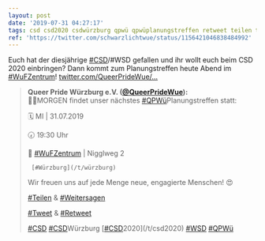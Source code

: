```yaml
---
layout: post
date: '2019-07-31 04:27:17'
tags: csd csd2020 csdwürzburg qpwü qpwüplanungstreffen retweet teilen tweet wsd weitersagen wufzentrum würzburg
ref: 'https://twitter.com/schwarzlichtwue/status/1156421046838484992'
---
```

Euch hat der diesjährige [#CSD](/t/csd)/#WSD gefallen und ihr wollt euch beim CSD 2020 einbringen? Dann kommt zum Planungstreffen heute Abend im [#WuFZentrum](/t/wufzentrum)! [twitter.com/QueerPrideWue/…](https://twitter.com/QueerPrideWue/status/1156195462472523777)
> <b>Queer Pride Würzburg e.V. ([@QueerPrideWue](https://twitter.com/QueerPrideWue)):</b>  
>☝🏼MORGEN findet unser nächstes [#QPWü](/t/qpwü)Planungstreffen statt:  
>  
>  
>  
>🗓 MI | 31.07.2019  
>  
>🕢 19:30 Uhr   
>  
>📍 [#WuFZentrum](/t/wufzentrum) | Nigglweg 2  
>  
>      [#Würzburg](/t/würzburg)  
>  
>  
>  
>Wir freuen uns auf jede Menge neue, engagierte Menschen! 😍  
>  
>  
>  
>[#Teilen](/t/teilen) &amp; [#Weitersagen](/t/weitersagen)  
>  
>[#Tweet](/t/tweet) &amp; [#Retweet](/t/retweet)   
>  
>  
>  
>[#CSD](/t/csd) [#CSD](/t/csd)Würzburg [[#CSD](/t/csd)2020](/t/csd2020) [#WSD](/t/wsd) [#QPWü](/t/qpwü)  

